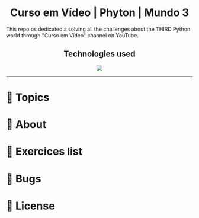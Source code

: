 <h1 align="center"> Curso em Vídeo | Phyton | Mundo 3 </h1>
<p>  This repo os dedicated a solving all the challenges about the THIRD Python world through "Curso em Vídeo" channel on YouTube. </p>



<h2 align="center">Technologies used </h2>
<p align="center">
  <a href="https://www.python.org/about/">
      <img src="https://img.shields.io/badge/Python-3.9.7-purple">
  </a>
</p>

---

# :pushpin: Topics
# :rocket: About
# :memo: Exercices list
# :bug: Bugs
# :closed_book: License
